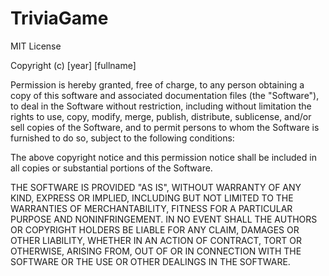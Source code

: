 # TriviaGame
<!-- 
trivia game based on Star Wars

two different catagories of questions one for the canon disney and one for the expanded universe
each question has there own background image associated with the question with hints to the answer
players will have four seperate answer choices
players will have 20 seconds to answer the question
if the player gets it right display "Correct" and updates win counter
if the player gets it wrong display "wrong" and the correct answer, updates incorrect counter
if the player runs out of time display "time's up!" with the correct answer updates unanswered counter
after the last question the results page gets loaded and displays all counters and the reset button 
 -->

MIT License

Copyright (c) [year] [fullname]

Permission is hereby granted, free of charge, to any person obtaining a copy
of this software and associated documentation files (the "Software"), to deal
in the Software without restriction, including without limitation the rights
to use, copy, modify, merge, publish, distribute, sublicense, and/or sell
copies of the Software, and to permit persons to whom the Software is
furnished to do so, subject to the following conditions:

The above copyright notice and this permission notice shall be included in all
copies or substantial portions of the Software.

THE SOFTWARE IS PROVIDED "AS IS", WITHOUT WARRANTY OF ANY KIND, EXPRESS OR
IMPLIED, INCLUDING BUT NOT LIMITED TO THE WARRANTIES OF MERCHANTABILITY,
FITNESS FOR A PARTICULAR PURPOSE AND NONINFRINGEMENT. IN NO EVENT SHALL THE
AUTHORS OR COPYRIGHT HOLDERS BE LIABLE FOR ANY CLAIM, DAMAGES OR OTHER
LIABILITY, WHETHER IN AN ACTION OF CONTRACT, TORT OR OTHERWISE, ARISING FROM,
OUT OF OR IN CONNECTION WITH THE SOFTWARE OR THE USE OR OTHER DEALINGS IN THE
SOFTWARE.